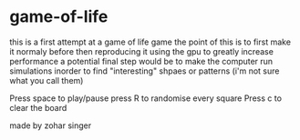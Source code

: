 # game-of-life

this is a first attempt at a game of life game
the point of this is to first make it normaly before then reproducing it using the gpu to greatly increase performance
a potential final step would be to make the computer run simulations inorder to find "interesting" shpaes or patterns (i'm not sure what you call them)

Press space to play/pause
press R to randomise every square
Press c to clear the board


made by zohar singer

